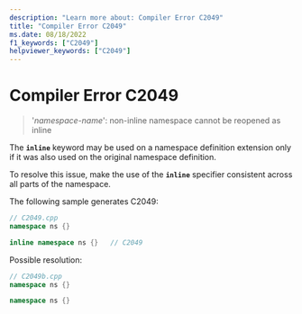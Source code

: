```yaml
---
description: "Learn more about: Compiler Error C2049"
title: "Compiler Error C2049"
ms.date: 08/18/2022
f1_keywords: ["C2049"]
helpviewer_keywords: ["C2049"]
---
```

# Compiler Error C2049

> '*namespace-name*': non-inline namespace cannot be reopened as inline

The **`inline`** keyword may be used on a namespace definition extension only if it was also used on the original namespace definition.

To resolve this issue, make the use of the **`inline`** specifier consistent across all parts of the namespace.

The following sample generates C2049:

```cpp
// C2049.cpp
namespace ns {}

inline namespace ns {}   // C2049
```

Possible resolution:

```cpp
// C2049b.cpp
namespace ns {}

namespace ns {}
```
